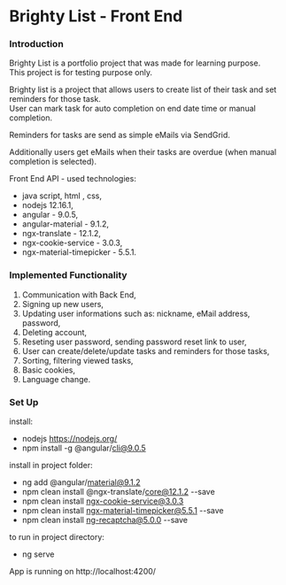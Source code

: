 # Brighty List - Front End
### Introduction
Brighty List is a portfolio project that was made for learning purpose.  
This project is for testing purpose only.  

Brighty list is a project that allows users to create list of their task and set reminders for those task.  
User can mark task for auto completion on end date time or manual completion.  
 
Reminders for tasks are send as simple eMails via SendGrid.  
 
Additionally users get eMails when their tasks are overdue (when manual completion is selected).  

Front End API - used technologies:
- java script, html , css,
- nodejs 12.16.1,
- angular - 9.0.5,
- angular-material -  9.1.2,
- ngx-translate - 12.1.2,
- ngx-cookie-service - 3.0.3,
- ngx-material-timepicker - 5.5.1.

### Implemented Functionality
1. Communication with Back End,
2. Signing up new users,
3. Updating user informations such as: nickname, eMail address, password,
4. Deleting account,
5. Reseting user password, sending password reset link to user,
6. User can create/delete/update tasks and reminders for those tasks,
7. Sorting, filtering viewed tasks,
8. Basic cookies, 
9. Language change.

### Set Up
install:  
- nodejs https://nodejs.org/
- npm install -g @angular/cli@9.0.5

install in project folder:  
- ng add @angular/material@9.1.2
- npm clean install @ngx-translate/core@12.1.2 --save
- npm clean install ngx-cookie-service@3.0.3
- npm clean install ngx-material-timepicker@5.5.1 --save 
- npm clean install ng-recaptcha@5.0.0 --save

to run in project directory:  
- ng serve

App is running on http://localhost:4200/  